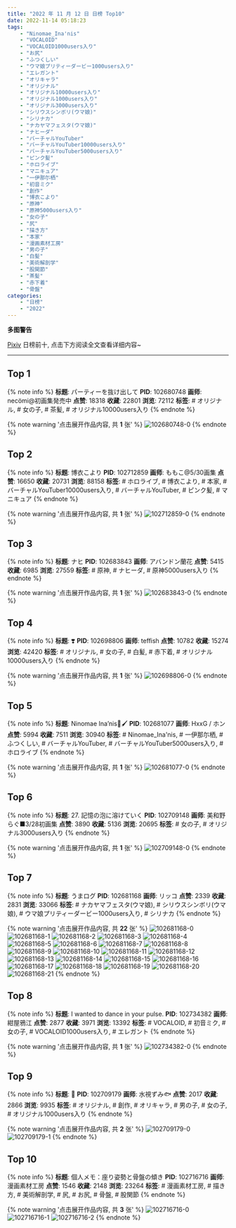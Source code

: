 ```yaml
---
title: "2022 年 11 月 12 日 日榜 Top10"
date: 2022-11-14 05:18:23
tags:
    - "Ninomae_Ina'nis"
    - "VOCALOID"
    - "VOCALOID1000users入り"
    - "お尻"
    - "ふつくしい"
    - "ウマ娘プリティーダービー1000users入り"
    - "エレガント"
    - "オリキャラ"
    - "オリジナル"
    - "オリジナル10000users入り"
    - "オリジナル1000users入り"
    - "オリジナル3000users入り"
    - "シリウスシンボリ(ウマ娘)"
    - "シリナカ"
    - "ナカヤマフェスタ(ウマ娘)"
    - "ナヒーダ"
    - "バーチャルYouTuber"
    - "バーチャルYouTuber10000users入り"
    - "バーチャルYouTuber5000users入り"
    - "ピンク髪"
    - "ホロライブ"
    - "マニキュア"
    - "一伊那尓栖"
    - "初音ミク"
    - "創作"
    - "博衣こより"
    - "原神"
    - "原神5000users入り"
    - "女の子"
    - "尻"
    - "描き方"
    - "本家"
    - "漫画素材工房"
    - "男の子"
    - "白髪"
    - "美術解剖学"
    - "股関節"
    - "茶髪"
    - "赤下着"
    - "骨盤"
categories:
    - "日榜"
    - "2022"
---
```


<i class="fa fa-triangle-exclamation"></i>**多图警告**<i class="fa fa-triangle-exclamation"></i>

[Pixiv](https://www.pixiv.net/) 日榜前十, 点击下方阅读全文查看详细内容~

<!-- more -->

---

## Top 1

{% note info %}
**标题**: パーティーを抜け出して
**PID**: 102680748 **画师**: necömi@初画集発売中
**点赞**: 18318 **收藏**: 22801 **浏览**: 72112
**标签**: # オリジナル, # 女の子, # 茶髪, # オリジナル10000users入り
{% endnote %}

{% note warning '点击展开作品内容, 共 **1** 张' %}
![102680748-0](https://i.pixiv.re/img-original/img/2022/11/11/00/00/08/102680748_p0.png)
{% endnote %}

## Top 2

{% note info %}
**标题**: 博衣こより
**PID**: 102712859 **画师**: ももこ@5/30画集
**点赞**: 16650 **收藏**: 20731 **浏览**: 88158
**标签**: # ホロライブ, # 博衣こより, # 本家, # バーチャルYouTuber10000users入り, # バーチャルYouTuber, # ピンク髪, # マニキュア
{% endnote %}

{% note warning '点击展开作品内容, 共 **1** 张' %}
![102712859-0](https://i.pixiv.re/img-original/img/2022/11/12/02/20/07/102712859_p0.png)
{% endnote %}

## Top 3

{% note info %}
**标题**: ナヒ
**PID**: 102683843 **画师**: アバンドン蘭花
**点赞**: 5415 **收藏**: 6985 **浏览**: 27559
**标签**: # 原神, # ナヒーダ, # 原神5000users入り
{% endnote %}

{% note warning '点击展开作品内容, 共 **1** 张' %}
![102683843-0](https://i.pixiv.re/img-original/img/2022/11/11/01/31/51/102683843_p0.jpg)
{% endnote %}

## Top 4

{% note info %}
**标题**: ❣️
**PID**: 102698806 **画师**: teffish
**点赞**: 10782 **收藏**: 15274 **浏览**: 42420
**标签**: # オリジナル, # 女の子, # 白髪, # 赤下着, # オリジナル10000users入り
{% endnote %}

{% note warning '点击展开作品内容, 共 **1** 张' %}
![102698806-0](https://i.pixiv.re/img-original/img/2022/11/11/18/54/43/102698806_p0.jpg)
{% endnote %}

## Top 5

{% note info %}
**标题**: Ninomae Ina’nis🌟🖌️
**PID**: 102681077 **画师**: HxxG / ホン
**点赞**: 5994 **收藏**: 7511 **浏览**: 30940
**标签**: # Ninomae_Ina'nis, # 一伊那尓栖, # ふつくしい, # バーチャルYouTuber, # バーチャルYouTuber5000users入り, # ホロライブ
{% endnote %}

{% note warning '点击展开作品内容, 共 **1** 张' %}
![102681077-0](https://i.pixiv.re/img-original/img/2022/11/11/00/01/37/102681077_p0.png)
{% endnote %}

## Top 6

{% note info %}
**标题**: 27. 記憶の泡に溶けていく
**PID**: 102709148 **画师**: 美和野らぐ■3/28初画集
**点赞**: 3890 **收藏**: 5136 **浏览**: 20695
**标签**: # 女の子, # オリジナル3000users入り
{% endnote %}

{% note warning '点击展开作品内容, 共 **1** 张' %}
![102709148-0](https://i.pixiv.re/img-original/img/2022/11/12/00/00/53/102709148_p0.png)
{% endnote %}

## Top 7

{% note info %}
**标题**: うまログ
**PID**: 102681168 **画师**: リッコ
**点赞**: 2339 **收藏**: 2831 **浏览**: 33066
**标签**: # ナカヤマフェスタ(ウマ娘), # シリウスシンボリ(ウマ娘), # ウマ娘プリティーダービー1000users入り, # シリナカ
{% endnote %}

{% note warning '点击展开作品内容, 共 **22** 张' %}
![102681168-0](https://i.pixiv.re/img-original/img/2022/11/11/00/03/31/102681168_p0.jpg)
![102681168-1](https://i.pixiv.re/img-original/img/2022/11/11/00/03/31/102681168_p1.jpg)
![102681168-2](https://i.pixiv.re/img-original/img/2022/11/11/00/03/31/102681168_p2.jpg)
![102681168-3](https://i.pixiv.re/img-original/img/2022/11/11/00/03/31/102681168_p3.jpg)
![102681168-4](https://i.pixiv.re/img-original/img/2022/11/11/00/03/31/102681168_p4.jpg)
![102681168-5](https://i.pixiv.re/img-original/img/2022/11/11/00/03/31/102681168_p5.jpg)
![102681168-6](https://i.pixiv.re/img-original/img/2022/11/11/00/03/31/102681168_p6.jpg)
![102681168-7](https://i.pixiv.re/img-original/img/2022/11/11/00/03/31/102681168_p7.jpg)
![102681168-8](https://i.pixiv.re/img-original/img/2022/11/11/00/03/31/102681168_p8.jpg)
![102681168-9](https://i.pixiv.re/img-original/img/2022/11/11/00/03/31/102681168_p9.jpg)
![102681168-10](https://i.pixiv.re/img-original/img/2022/11/11/00/03/31/102681168_p10.jpg)
![102681168-11](https://i.pixiv.re/img-original/img/2022/11/11/00/03/31/102681168_p11.jpg)
![102681168-12](https://i.pixiv.re/img-original/img/2022/11/11/00/03/31/102681168_p12.jpg)
![102681168-13](https://i.pixiv.re/img-original/img/2022/11/11/00/03/31/102681168_p13.jpg)
![102681168-14](https://i.pixiv.re/img-original/img/2022/11/11/00/03/31/102681168_p14.jpg)
![102681168-15](https://i.pixiv.re/img-original/img/2022/11/11/00/03/31/102681168_p15.jpg)
![102681168-16](https://i.pixiv.re/img-original/img/2022/11/11/00/03/31/102681168_p16.jpg)
![102681168-17](https://i.pixiv.re/img-original/img/2022/11/11/00/03/31/102681168_p17.jpg)
![102681168-18](https://i.pixiv.re/img-original/img/2022/11/11/00/03/31/102681168_p18.jpg)
![102681168-19](https://i.pixiv.re/img-original/img/2022/11/11/00/03/31/102681168_p19.jpg)
![102681168-20](https://i.pixiv.re/img-original/img/2022/11/11/00/03/31/102681168_p20.jpg)
![102681168-21](https://i.pixiv.re/img-original/img/2022/11/11/00/03/31/102681168_p21.jpg)
{% endnote %}

## Top 8

{% note info %}
**标题**: I wanted to dance in your pulse.
**PID**: 102734382 **画师**: 紺屋鴉江
**点赞**: 2877 **收藏**: 3971 **浏览**: 13392
**标签**: # VOCALOID, # 初音ミク, # 女の子, # VOCALOID1000users入り, # エレガント
{% endnote %}

{% note warning '点击展开作品内容, 共 **1** 张' %}
![102734382-0](https://i.pixiv.re/img-original/img/2022/11/12/21/33/42/102734382_p0.jpg)
{% endnote %}

## Top 9

{% note info %}
**标题**: 💠
**PID**: 102709179 **画师**: 水視ずみ🐟
**点赞**: 2017 **收藏**: 2866 **浏览**: 9935
**标签**: # オリジナル, # 創作, # オリキャラ, # 男の子, # 女の子, # オリジナル1000users入り
{% endnote %}

{% note warning '点击展开作品内容, 共 **2** 张' %}
![102709179-0](https://i.pixiv.re/img-original/img/2022/11/12/00/00/29/102709179_p0.png)
![102709179-1](https://i.pixiv.re/img-original/img/2022/11/12/00/00/29/102709179_p1.png)
{% endnote %}

## Top 10

{% note info %}
**标题**: 個人メモ：座り姿勢と骨盤の傾き
**PID**: 102716716 **画师**: 漫画素材工房
**点赞**: 1546 **收藏**: 2148 **浏览**: 23264
**标签**: # 漫画素材工房, # 描き方, # 美術解剖学, # 尻, # お尻, # 骨盤, # 股関節
{% endnote %}

{% note warning '点击展开作品内容, 共 **3** 张' %}
![102716716-0](https://i.pixiv.re/img-original/img/2022/11/12/08/00/02/102716716_p0.jpg)
![102716716-1](https://i.pixiv.re/img-original/img/2022/11/12/08/00/02/102716716_p1.jpg)
![102716716-2](https://i.pixiv.re/img-original/img/2022/11/12/08/00/02/102716716_p2.jpg)
{% endnote %}
